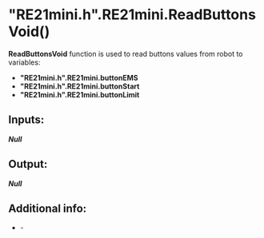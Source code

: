 <h1> "RE21mini.h".RE21mini.ReadButtonsVoid()  </h1>
  
<strong>ReadButtonsVoid</strong> function is used to read buttons values from robot to variables:  
<ul>
  <li><strong>"RE21mini.h".RE21mini.buttonEMS</strong></li> 
  <li><strong>"RE21mini.h".RE21mini.buttonStart</strong></li>
  <li><strong>"RE21mini.h".RE21mini.buttonLimit</strong></li>
</ul>
  
<h2><strong> Inputs: </strong></h2>  
<strong><em>Null</em></strong>
  
<h2><strong> Output: </strong></h2>
<strong><em>Null</em></strong>

<h2><strong> Additional info: </strong></h2>
<ul>
<li>-</li>
</ul>
